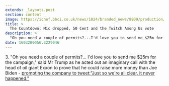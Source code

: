 ```yaml
--- 
extends: _layouts.post 
section: content 
image: https://ichef.bbci.co.uk/news/1024/branded_news/89D9/production/_114998253_063026298-1.jpg 
title: > 
  The Countdown: Mic dropped, 50 Cent and the Twitch Among Us vote 
description: > 
  "Oh you need a couple of permits?...I'd love you to send me $25m for the campaign," said Mr Trump as he acted out an imaginary call with the head of oil giant Exxon to prove that he could raise more money than Joe Biden - prompting the company to tweet:"Just so we're all clear, it never happened." 
date: 1603200056.3229046 
--- 
```

<div><p>3. "Oh you need a couple of permits?... I'd love you to send me $25m for the campaign," said Mr Trump as he acted out an imaginary call with the head of oil giant Exxon to prove that he could raise more money than Joe Biden - <a href="https://www.bbc.co.uk/news/business-54614792" class="css-yidnqd-InlineLink e1no5rhv0">prompting the company to tweet:</a><a href="https://twitter.com/exxonmobil/status/1318324411146141701" class="css-yidnqd-InlineLink e1no5rhv0">"Just so we're all clear, it never happened."</a></p></div>